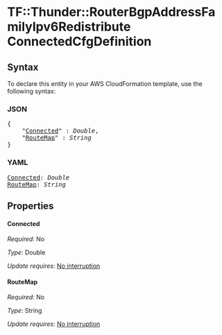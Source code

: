 # TF::Thunder::RouterBgpAddressFamilyIpv6Redistribute ConnectedCfgDefinition

## Syntax

To declare this entity in your AWS CloudFormation template, use the following syntax:

### JSON

<pre>
{
    "<a href="#connected" title="Connected">Connected</a>" : <i>Double</i>,
    "<a href="#routemap" title="RouteMap">RouteMap</a>" : <i>String</i>
}
</pre>

### YAML

<pre>
<a href="#connected" title="Connected">Connected</a>: <i>Double</i>
<a href="#routemap" title="RouteMap">RouteMap</a>: <i>String</i>
</pre>

## Properties

#### Connected

_Required_: No

_Type_: Double

_Update requires_: [No interruption](https://docs.aws.amazon.com/AWSCloudFormation/latest/UserGuide/using-cfn-updating-stacks-update-behaviors.html#update-no-interrupt)

#### RouteMap

_Required_: No

_Type_: String

_Update requires_: [No interruption](https://docs.aws.amazon.com/AWSCloudFormation/latest/UserGuide/using-cfn-updating-stacks-update-behaviors.html#update-no-interrupt)

